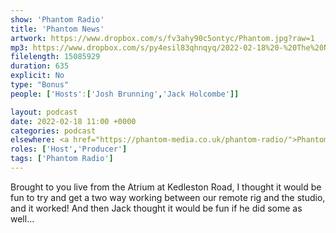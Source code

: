 ```yaml
---
show: 'Phantom Radio'
title: 'Phantom News'
artwork: https://www.dropbox.com/s/fv3ahy90c5ontyc/Phantom.jpg?raw=1
mp3: https://www.dropbox.com/s/py4esil83qhnqyq/2022-02-18%20-%20The%20News.mp3?raw=1
filelength: 15085929
duration: 635
explicit: No
type: "Bonus"
people: ['Hosts':['Josh Brunning','Jack Holcombe']]

layout: podcast
date: 2022-02-18 11:00 +0000
categories: podcast
elsewhere: <a href="https://phantom-media.co.uk/phantom-radio/">Phantom Media</a>
roles: ['Host','Producer']
tags: ['Phantom Radio']
---
```


Brought to you live from the Atrium at Kedleston Road, I thought it would be fun to try and get a two way working between our remote rig and the studio, and it worked! And then Jack thought it would be fun if he did some as well...

